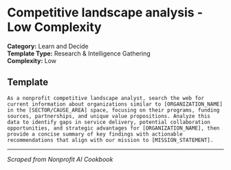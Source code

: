 # Competitive landscape analysis - Low Complexity

**Category:** Learn and Decide  
**Template Type:** Research & Intelligence Gathering  
**Complexity:** Low

## Template

```
As a nonprofit competitive landscape analyst, search the web for current information about organizations similar to [ORGANIZATION_NAME] in the [SECTOR/CAUSE_AREA] space, focusing on their programs, funding sources, partnerships, and unique value propositions. Analyze this data to identify gaps in service delivery, potential collaboration opportunities, and strategic advantages for [ORGANIZATION_NAME], then provide a concise summary of key findings with actionable recommendations that align with our mission to [MISSION_STATEMENT].
```

---
*Scraped from Nonprofit AI Cookbook*
